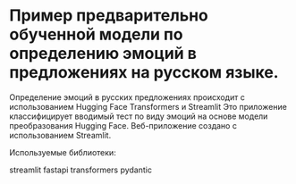 # Пример предварительно обученной модели по определению эмоций в предложениях на русском языке.

Определение эмоций в русских предложениях происходит с использованием Hugging Face Transformers и Streamlit 
Это приложение классифицирует вводимый тест по виду эмоций на основе модели преобразования Hugging Face. Веб-приложение создано с использованием Streamlit.

Используемые библиотеки:

streamlit 
fastapi
transformers
pydantic
